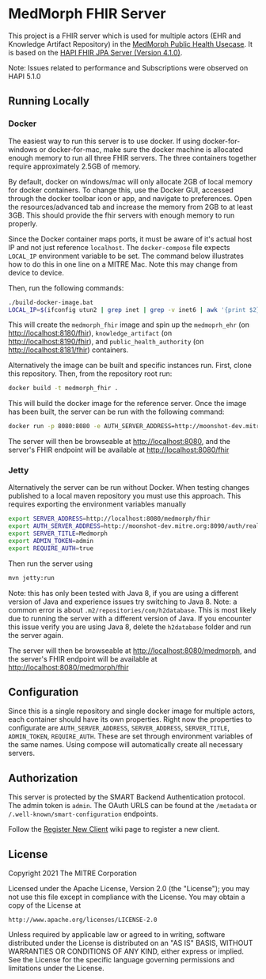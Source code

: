 # MedMorph FHIR Server

This project is a FHIR server which is used for multiple actors (EHR and Knowledge Artifact Repository) in the [MedMorph Public Health Usecase](https://build.fhir.org/ig/HL7/fhir-medmorph/usecases.html). It is based on the [HAPI FHIR JPA Server (Version 4.1.0)](https://github.com/hapifhir/hapi-fhir-jpaserver-starter).

Note: Issues related to performance and Subscriptions were observed on HAPI 5.1.0

## Running Locally

### Docker

The easiest way to run this server is to use docker. If using docker-for-windows or docker-for-mac, make sure the docker machine is allocated enough memory to run all three FHIR servers. The three containers together require approximately 2.5GB of memory.

By default, docker on windows/mac will only allocate 2GB of local memory for docker containers. To change this, use the Docker GUI, accessed through the docker toolbar icon or app, and navigate to preferences. Open the resources/advanced tab and increase the memory from 2GB to at least 3GB. This should provide the fhir servers with enough memory to run properly.

Since the Docker container maps ports, it must be aware of it's actual host IP and not just reference `localhost`. The `docker-compose` file expects `LOCAL_IP` environment variable to be set. The command below illustrates how to do this in one line on a MITRE Mac. Note this may change from device to device.

Then, run the following commands:

```sh
./build-docker-image.bat
LOCAL_IP=$(ifconfig utun2 | grep inet | grep -v inet6 | awk '{print $2}') docker-compose up
```

This will create the `medmorph_fhir` image and spin up the `medmoprh_ehr` (on [http://localhost:8180/fhir](http://localhost:8180/fhir)), `knowledge_artifact` (on [http://localhost:8190/fhir](http://localhost:8190/fhir)), and `public_health_authority` (on [http://localhost:8181/fhir](http://localhost:8181/fhir)) containers.

Alternatively the image can be built and specific instances run. First, clone this repository. Then, from the repository root run:

```sh
docker build -t medmorph_fhir .
```

This will build the docker image for the reference server. Once the image has
been built, the server can be run with the following command:

```sh
docker run -p 8080:8080 -e AUTH_SERVER_ADDRESS=http://moonshot-dev.mitre.org:8090/auth/realms/ehr/protocol/openid-connect/ -e SERVER_ADDRESS=http://localhost:8080/fhir/ -e SERVER_TITLE=EHR medmorph_fhir
```

The server will then be browseable at
[http://localhost:8080](http://localhost:8080), and the
server's FHIR endpoint will be available at
[http://localhost:8080/fhir](http://localhost:8080/fhir)

### Jetty

Alternatively the server can be run without Docker. When testing changes published to a local maven repository you must use this approach. This requires exporting the environment variables manually

```sh
export SERVER_ADDRESS=http://localhost:8080/medmorph/fhir
export AUTH_SERVER_ADDRESS=http://moonshot-dev.mitre.org:8090/auth/realms/ehr/protocol/openid-connect/
export SERVER_TITLE=Medmorph
export ADMIN_TOKEN=admin
export REQUIRE_AUTH=true
```

Then run the server using

```sh
mvn jetty:run
```

Note: this has only been tested with Java 8, if you are using a different version of Java and experience issues try switching to Java 8.
Note: a common error is about `.m2/repositories/com/h2database`. This is most likely due to running the server with a different version of Java. If you encounter this issue verify you are using Java 8, delete the `h2database` folder and run the server again.

The server will then be browseable at
[http://localhost:8080/medmorph](http://localhost:8080/medmorph), and the
server's FHIR endpoint will be available at
[http://localhost:8080/medmorph/fhir](http://localhost:8080/medmorph/fhir)

## Configuration

Since this is a single repository and single docker image for multiple actors, each container should have its own properties. Right now the properties to configurate are `AUTH_SERVER_ADDRESS`, `SERVER_ADDRESS`, `SERVER_TITLE`, `ADMIN_TOKEN`, `REQUIRE_AUTH`. These are set through environment variables of the same names. Using compose will automatically create all necessary servers.

## Authorization

This server is protected by the SMART Backend Authentication protocol. The admin token is `admin`. The OAuth URLS can be found at the `/metadata` or `/.well-known/smart-configuration` endpoints.

Follow the [Register New Client](https://github.com/mcode/medmorph-fhir-server/wiki/Register-New-Client) wiki page to register a new client.

## License

Copyright 2021 The MITRE Corporation

Licensed under the Apache License, Version 2.0 (the "License");
you may not use this file except in compliance with the License.
You may obtain a copy of the License at

    http://www.apache.org/licenses/LICENSE-2.0

Unless required by applicable law or agreed to in writing, software
distributed under the License is distributed on an "AS IS" BASIS,
WITHOUT WARRANTIES OR CONDITIONS OF ANY KIND, either express or implied.
See the License for the specific language governing permissions and
limitations under the License.
